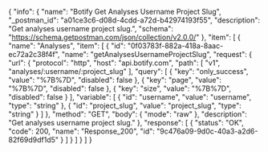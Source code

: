 {
  "info": {
    "name": "Botify Get Analyses Username Project Slug",
    "_postman_id": "a01ce3c6-d08d-4cdd-a72d-b42974193f55",
    "description": "Get analyses username project slug.",
    "schema": "https://schema.getpostman.com/json/collection/v2.0.0/"
  },
  "item": [
    {
      "name": "Analyses",
      "item": [
        {
          "id": "0f03783f-882a-418a-8aac-ec72a2c38f4f",
          "name": "getAnalysesUsernameProjectSlug",
          "request": {
            "url": {
              "protocol": "http",
              "host": "api.botify.com",
              "path": [
                "v1",
                "analyses/:username/:project_slug"
              ],
              "query": [
                {
                  "key": "only_success",
                  "value": "%7B%7D",
                  "disabled": false
                },
                {
                  "key": "page",
                  "value": "%7B%7D",
                  "disabled": false
                },
                {
                  "key": "size",
                  "value": "%7B%7D",
                  "disabled": false
                }
              ],
              "variable": [
                {
                  "id": "username",
                  "value": "username",
                  "type": "string"
                },
                {
                  "id": "project_slug",
                  "value": "project_slug",
                  "type": "string"
                }
              ]
            },
            "method": "GET",
            "body": {
              "mode": "raw"
            },
            "description": "Get analyses username project slug."
          },
          "response": [
            {
              "status": "OK",
              "code": 200,
              "name": "Response_200",
              "id": "9c476a09-9d0c-40a3-a2d6-82f69d9df1d5"
            }
          ]
        }
      ]
    }
  ]
}